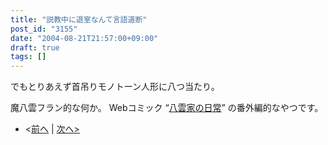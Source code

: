 ```yaml
---
title: "説教中に退室なんて言語道断"
post_id: "3155"
date: "2004-08-21T21:57:00+09:00"
draft: true
tags: []
---
```



でもとりあえず首吊りモノトーン人形に八つ当たり。

魔八雲フラン的な何か。
Webコミック “[八雲家の日常](/tag/yakumo-family?order=ASC)” の番外編的なやつです。

* <[前へ](/3141) | [次へ>](/3298)
